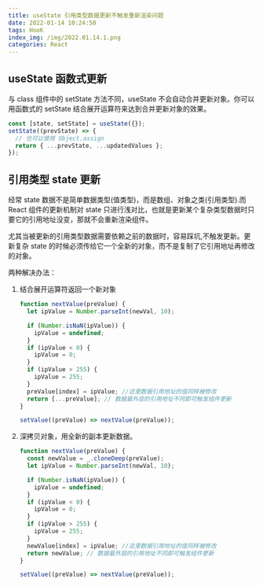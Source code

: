 ```yaml
---
title: useState 引用类型数据更新不触发重新渲染问题
date: 2022-01-14 10:24:50
tags: HooK
index_img: /img/2022.01.14.1.png
categories: React
---
```


## useState 函数式更新

与 class 组件中的 setState 方法不同，useState 不会自动合并更新对象。你可以用函数式的 setState 结合展开运算符来达到合并更新对象的效果。

```jsx
const [state, setState] = useState({});
setState((prevState) => {
  // 也可以使用 Object.assign
  return { ...prevState, ...updatedValues };
});
```

## 引用类型 state 更新

经常 state 数据不是简单数据类型(值类型)，而是数组、对象之类(引用类型).而 React 组件的更新机制对 state 只进行浅对比，也就是更新某个复杂类型数据时只要它的引用地址没变，那就不会重新渲染组件。

尤其当被更新的引用类型数据需要依赖之前的数据时，容易踩坑,不触发更新。更新复杂 state 的时候必须传给它一个全新的对象，而不是复制了它引用地址再修改的对象。

两种解决办法：

1. 结合展开运算符返回一个新对象

   ```jsx
   function nextValue(preValue) {
     let ipValue = Number.parseInt(newVal, 10);

     if (Number.isNaN(ipValue)) {
       ipValue = undefined;
     }
     if (ipValue < 0) {
       ipValue = 0;
     }
     if (ipValue > 255) {
       ipValue = 255;
     }
     preValue[index] = ipValue; //这里数据引用地址的值同样被修改
     return [...preValue]; // 数据最外层的引用地址不同即可触发组件更新
   }

   setValue((preValue) => nextValue(preValue));
   ```

1. 深拷贝对象，用全新的副本更新数据。

   ```jsx
   function nextValue(preValue) {
     const newValue = _.cloneDeep(preValue);
     let ipValue = Number.parseInt(newVal, 10);

     if (Number.isNaN(ipValue)) {
       ipValue = undefined;
     }
     if (ipValue < 0) {
       ipValue = 0;
     }
     if (ipValue > 255) {
       ipValue = 255;
     }
     newValue[index] = ipValue; //这里数据引用地址的值同样被修改
     return newValue; // 数据最外层的引用地址不同即可触发组件更新
   }

   setValue((preValue) => nextValue(preValue));
   ```
